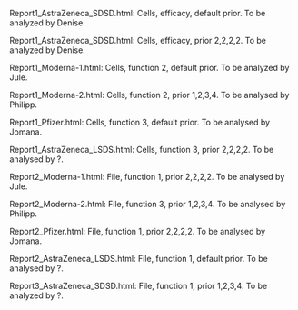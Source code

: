 Report1_AstraZeneca_SDSD.html: Cells, efficacy, default prior. To be analyzed by Denise. 

Report1_AstraZeneca_SDSD.html: Cells, efficacy, prior 2,2,2,2. To be analyzed by Denise. 

Report1_Moderna-1.html: Cells, function 2, default prior. To be analyzed by Jule.

Report1_Moderna-2.html: Cells, function 2, prior 1,2,3,4. To be analysed by Philipp.

Report1_Pfizer.html: Cells, function 3, default prior. To be analysed by Jomana.

Report1_AstraZeneca_LSDS.html: Cells, function 3, prior 2,2,2,2. To be analysed by ?.

Report2_Moderna-1.html: File, function 1, prior 2,2,2,2. To be analysed by Jule.

Report2_Moderna-2.html: File, function 3, prior 1,2,3,4. To be analysed by Philipp.

Report2_Pfizer.html: File, function 1, prior 2,2,2,2. To be analysed by Jomana.

Report2_AstraZeneca_LSDS.html: File, function 1, default prior. To be analysed by ?.

Report3_AstraZeneca_SDSD.html: File, function 1, prior 1,2,3,4. To be analyzed by ?. 
